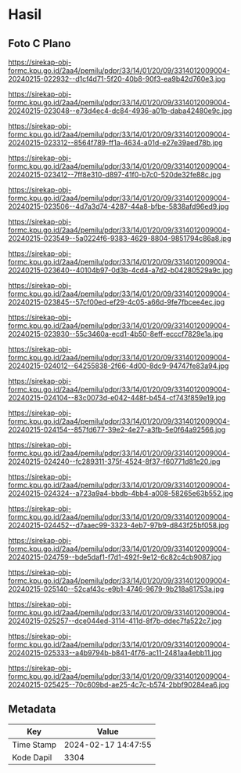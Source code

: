 # Hasil

## Foto C Plano

https://sirekap-obj-formc.kpu.go.id/2aa4/pemilu/pdpr/33/14/01/20/09/3314012009004-20240215-022932--d1cf4d71-5f20-40b8-90f3-ea9b42d760e3.jpg

https://sirekap-obj-formc.kpu.go.id/2aa4/pemilu/pdpr/33/14/01/20/09/3314012009004-20240215-023048--e73d4ec4-dc84-4936-a01b-daba42480e9c.jpg

https://sirekap-obj-formc.kpu.go.id/2aa4/pemilu/pdpr/33/14/01/20/09/3314012009004-20240215-023312--8564f789-ff1a-4634-a01d-e27e39aed78b.jpg

https://sirekap-obj-formc.kpu.go.id/2aa4/pemilu/pdpr/33/14/01/20/09/3314012009004-20240215-023412--7ff8e310-d897-41f0-b7c0-520de32fe88c.jpg

https://sirekap-obj-formc.kpu.go.id/2aa4/pemilu/pdpr/33/14/01/20/09/3314012009004-20240215-023506--4d7a3d74-4287-44a8-bfbe-5838afd96ed9.jpg

https://sirekap-obj-formc.kpu.go.id/2aa4/pemilu/pdpr/33/14/01/20/09/3314012009004-20240215-023549--5a0224f6-9383-4629-8804-9851794c86a8.jpg

https://sirekap-obj-formc.kpu.go.id/2aa4/pemilu/pdpr/33/14/01/20/09/3314012009004-20240215-023640--40104b97-0d3b-4cd4-a7d2-b04280529a9c.jpg

https://sirekap-obj-formc.kpu.go.id/2aa4/pemilu/pdpr/33/14/01/20/09/3314012009004-20240215-023845--57cf00ed-ef29-4c05-a66d-9fe7fbcee4ec.jpg

https://sirekap-obj-formc.kpu.go.id/2aa4/pemilu/pdpr/33/14/01/20/09/3314012009004-20240215-023930--55c3460a-ecd1-4b50-8eff-ecccf7829e1a.jpg

https://sirekap-obj-formc.kpu.go.id/2aa4/pemilu/pdpr/33/14/01/20/09/3314012009004-20240215-024012--64255838-2f66-4d00-8dc9-94747fe83a94.jpg

https://sirekap-obj-formc.kpu.go.id/2aa4/pemilu/pdpr/33/14/01/20/09/3314012009004-20240215-024104--83c0073d-e042-448f-b454-cf743f859e19.jpg

https://sirekap-obj-formc.kpu.go.id/2aa4/pemilu/pdpr/33/14/01/20/09/3314012009004-20240215-024154--857fd677-39e2-4e27-a3fb-5e0f64a92566.jpg

https://sirekap-obj-formc.kpu.go.id/2aa4/pemilu/pdpr/33/14/01/20/09/3314012009004-20240215-024240--fc289311-375f-4524-8f37-f60771d81e20.jpg

https://sirekap-obj-formc.kpu.go.id/2aa4/pemilu/pdpr/33/14/01/20/09/3314012009004-20240215-024324--a723a9a4-bbdb-4bb4-a008-58265e63b552.jpg

https://sirekap-obj-formc.kpu.go.id/2aa4/pemilu/pdpr/33/14/01/20/09/3314012009004-20240215-024452--d7aaec99-3323-4eb7-97b9-d843f25bf058.jpg

https://sirekap-obj-formc.kpu.go.id/2aa4/pemilu/pdpr/33/14/01/20/09/3314012009004-20240215-024759--bde5daf1-f7d1-492f-9e12-6c82c4cb9087.jpg

https://sirekap-obj-formc.kpu.go.id/2aa4/pemilu/pdpr/33/14/01/20/09/3314012009004-20240215-025140--52caf43c-e9b1-4746-9679-9b218a81753a.jpg

https://sirekap-obj-formc.kpu.go.id/2aa4/pemilu/pdpr/33/14/01/20/09/3314012009004-20240215-025257--dce044ed-3114-411d-8f7b-ddec7fa522c7.jpg

https://sirekap-obj-formc.kpu.go.id/2aa4/pemilu/pdpr/33/14/01/20/09/3314012009004-20240215-025333--a4b9794b-b841-4f76-ac11-2481aa4ebb11.jpg

https://sirekap-obj-formc.kpu.go.id/2aa4/pemilu/pdpr/33/14/01/20/09/3314012009004-20240215-025425--70c609bd-ae25-4c7c-b574-2bbf90284ea6.jpg


## Metadata

| Key        | Value               |
| ---------- | ------------------- |
| Time Stamp | 2024-02-17 14:47:55 |
| Kode Dapil | 3304                |



